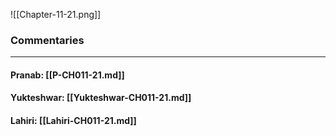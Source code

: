 ![[Chapter-11-21.png]]

### Commentaries

---

#### Pranab: [[P-CH011-21.md]]

#### Yukteshwar: [[Yukteshwar-CH011-21.md]]

#### Lahiri: [[Lahiri-CH011-21.md]]
